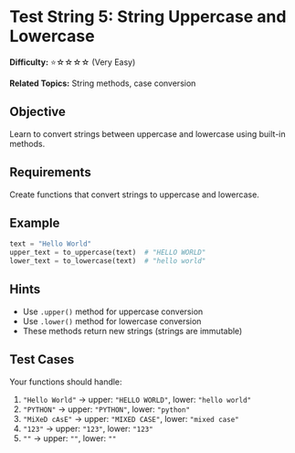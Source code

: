 # Test String 5: String Uppercase and Lowercase

**Difficulty:** ⭐☆☆☆☆ (Very Easy)

**Related Topics:** String methods, case conversion

## Objective

Learn to convert strings between uppercase and lowercase using built-in methods.

## Requirements

Create functions that convert strings to uppercase and lowercase.

## Example

```python
text = "Hello World"
upper_text = to_uppercase(text)  # "HELLO WORLD"
lower_text = to_lowercase(text)  # "hello world"
```

## Hints

- Use `.upper()` method for uppercase conversion
- Use `.lower()` method for lowercase conversion
- These methods return new strings (strings are immutable)

## Test Cases

Your functions should handle:

1. `"Hello World"` → upper: `"HELLO WORLD"`, lower: `"hello world"`
2. `"PYTHON"` → upper: `"PYTHON"`, lower: `"python"`
3. `"MiXeD cAsE"` → upper: `"MIXED CASE"`, lower: `"mixed case"`
4. `"123"` → upper: `"123"`, lower: `"123"`
5. `""` → upper: `""`, lower: `""`
